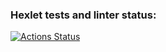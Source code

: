 ### Hexlet tests and linter status:
[![Actions Status](https://github.com/lifectrl/frontend-project-46/workflows/hexlet-check/badge.svg)](https://github.com/lifectrl/frontend-project-46/actions)